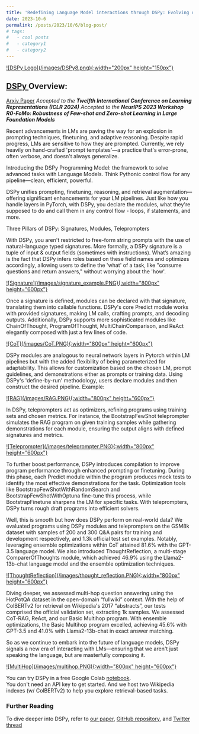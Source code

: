 ```yaml
---
title: 'Redefining Language Model interactions through DSPy: Evolving declarative LM calls into dynamic, self-improving pipelines.'
date: 2023-10-6
permalink: /posts/2023/10/6/blog-post/
# tags:
#   - cool posts
#   - category1
#   - category2
---
```


<a href="https://github.com/stanfordnlp/dspy">
  ![DSPy Logo](/images/DSPy8.png){:width="200px" height="150px"}
</a>

## <a href="https://github.com/stanfordnlp/dspy"> DSPy </a> Overview:
[Arxiv Paper](https://arxiv.org/abs/2310.03714) 
*Accepted to the **Twelfth International Conference on Learning Representations (ICLR 2024)*** 
*Accepted to the **NeurIPS 2023 Workshop R0-FoMo: Robustness of Few-shot and Zero-shot Learning in Large Foundation Models***


Recent advancements in LMs are paving the way for an explosion in prompting techniques, finetuning, and adaptive reasoning. Despite rapid progress, LMs are sensitive to how they are prompted. Currently, we rely heavily on hand-crafted 'prompt templates'—a practice that's error-prone, often verbose, and doesn't always generalize.

Introducing the DSPy Programming Model: the framework to solve advanced tasks with Language Models. Think Pythonic control flow for any pipeline—clean, efficient, powerful.

DSPy unifies prompting, finetuning, reasoning, and retrieval augmentation—offering significant enhancements for your LM pipelines. Just like how you handle layers in PyTorch, with DSPy, you declare the modules, what they're supposed to do and call them in any control flow - loops, if statements, and more.

Three Pillars of DSPy: Signatures, Modules, Teleprompters

With DSPy, you aren't restricted to free-form string prompts with the use of natural-language typed signatures. More formally, a DSPy signature is a tuple of input & output fields (sometimes with instructions). What’s amazing is the fact that DSPy infers roles based on these field names and optimizes accordingly, allowing users to define the 'what' of a task, like "consume questions and return answers," without worrying about the 'how'.

<a href="https://github.com/stanfordnlp/dspy">
  ![Signature](/images/signature_example.PNG){:width="800px" height="600px"}
</a>

Once a signature is defined, modules can be declared with that signature, translating them into callable functions. DSPy's core Predict module works with provided signatures, making LM calls, crafting prompts, and decoding outputs. Additionally, DSPy supports more sophisticated modules like ChainOfThought, ProgramOfThought, MultiChainComparison, and ReAct elegantly composed with just a few lines of code.

<a href="https://github.com/stanfordnlp/dspy">
  ![CoT](/images/CoT.PNG){:width="800px" height="600px"}
</a>

DSPy modules are analogous to neural network layers in Pytorch within LM pipelines but with the added flexibility of being parameterized for adaptability. This allows for customization based on the chosen LM, prompt guidelines, and demonstrations either as prompts or training data. Using DSPy's 'define-by-run' methodology, users declare modules and then construct the desired pipeline. Example:

<a href="https://github.com/stanfordnlp/dspy">
  ![RAG](/images/RAG.PNG){:width="800px" height="600px"}
</a>

In DSPy, teleprompters act as optimizers, refining programs using training sets and chosen metrics. For instance, the BootstrapFewShot teleprompter simulates the RAG program on given training samples while gathering demonstrations for each module, ensuring the output aligns with defined signatures and metrics.

<a href="https://github.com/stanfordnlp/dspy">
  ![Teleprompter](/images/teleprompter.PNG){:width="800px" height="600px"}
</a>

To further boost performance, DSPy introduces compilation to improve program performance through enhanced prompting or finetuning. During this phase, each Predict module within the program produces mock tests to identify the most effective demonstrations for the task. Optimization tools like BootstrapFewShotWithRandomSearch and BootstrapFewShotWithOptuna fine-tune this process, while BootstrapFinetune sharpens the LM for specific tasks. With teleprompters, DSPy turns rough draft programs into efficient solvers.

Well, this is smooth but how does DSPy perform on real-world data?
We evaluated programs using DSPy modules and teleprompters on the GSM8k dataset with samples of 200 and 300 Q&A pairs for training and development respectively, and 1.3k official test set examples.
Notably, leveraging ensemble optimizations within CoT attained 81.6% with the GPT-3.5 language model. We also introduced ThoughtReflection, a multi-stage ComparerOfThoughts module, which achieved 46.9% using the Llama2-13b-chat language model and the ensemble optimization techniques.

<a href="https://github.com/stanfordnlp/dspy">
  ![ThoughtReflection](/images/thought_reflection.PNG){:width="800px" height="600px"}
</a>

Diving deeper, we assessed multi-hop question answering using the HotPotQA dataset in the open-domain “fullwiki” context. With the help of ColBERTv2 for retrieval on Wikipedia's 2017 “abstracts”, our tests comprised the official validation set, extracting 1k samples. We assessed CoT-RAG, ReAct, and our Basic Multihop program. With ensemble optimizations, the Basic Multihop program excelled, achieving 45.6% with GPT-3.5 and 41.0% with Llama2-13b-chat in exact answer matching.

So as we continue to embark into the future of language models, DSPy signals a new era of interacting with LMs—ensuring that we aren't just speaking the language, but are masterfully composing it.

<a href="https://github.com/stanfordnlp/dspy">
  ![MultiHop](/images/multihop.PNG){:width="800px" height="600px"}
</a>

You can try DSPy in a free Google Colab [notebook](https://colab.research.google.com/github/stanfordnlp/dspy/blob/main/intro.ipynb).  
You don't need an API key to get started. And we host two Wikipedia indexes (w/ ColBERTv2) to help you explore retrieval-based tasks.

### Further Reading
To dive deeper into DSPy, refer to [our paper](https://arnavsinghvi11.github.io/files/DSPy_paper.pdf), [GitHub repository](https://github.com/stanfordnlp/dspy), and [Twitter thread](https://x.com/lateinteraction/status/1694748401374490946?s=20)
